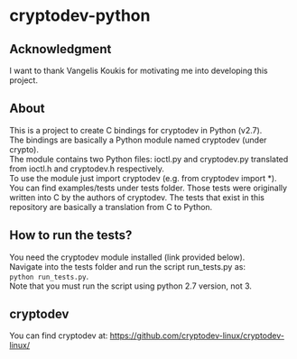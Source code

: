 cryptodev-python
================

Acknowledgment
--------------
I want to thank Vangelis Koukis for motivating me into developing this project.

About
-----
This is a project to create C bindings for cryptodev in Python (v2.7).  
The bindings are basically a Python module named cryptodev (under crypto).  
The module contains two Python files: ioctl.py and cryptodev.py translated from ioctl.h and cryptodev.h respectively.  
To use the module just import cryptodev (e.g. from cryptodev import *).  
You can find examples/tests under tests folder. Those tests were originally written into C by the authors of cryptodev. The tests that exist in this repository are basically a translation from C to Python.

How to run the tests?
---------------------
You need the cryptodev module installed (link provided below).  
Navigate into the tests folder and run the script run_tests.py as:  
```python run_tests.py```.  
Note that you must run the script using python 2.7 version, not 3.

cryptodev
---------
You can find cryptodev at: https://github.com/cryptodev-linux/cryptodev-linux/
